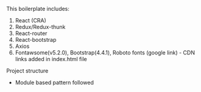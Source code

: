 This boilerplate includes:
1. React (CRA)
2. Redux/Redux-thunk
3. React-router
4. React-bootstrap
5. Axios
6. Fontawsome(v5.2.0), Bootstrap(4.4.1), Roboto fonts (google link) - CDN links added in index.html file

Project structure 
- Module based pattern followed
